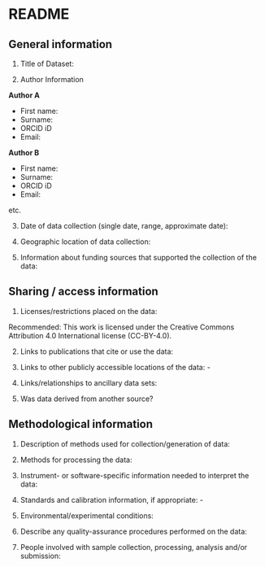 # README

## General information

1.  Title of Dataset:

2.  Author Information

**Author A**

-   First name:
-   Surname:
-   ORCID iD
-   Email:

**Author B**

-   First name:
-   Surname:
-   ORCID iD
-   Email:

etc.

3.  Date of data collection (single date, range, approximate date):

4.  Geographic location of data collection:

5.  Information about funding sources that supported the collection of the data:

## Sharing / access information

1.  Licenses/restrictions placed on the data:

Recommended: This work is licensed under the Creative Commons Attribution 4.0 International license (CC-BY-4.0).

2.  Links to publications that cite or use the data:

3.  Links to other publicly accessible locations of the data: -

4.  Links/relationships to ancillary data sets:

5.  Was data derived from another source?

## Methodological information

1.  Description of methods used for collection/generation of data:

2.  Methods for processing the data:

3.  Instrument- or software-specific information needed to interpret the data:

4.  Standards and calibration information, if appropriate: -

5.  Environmental/experimental conditions:

6.  Describe any quality-assurance procedures performed on the data:

7.  People involved with sample collection, processing, analysis and/or submission:
